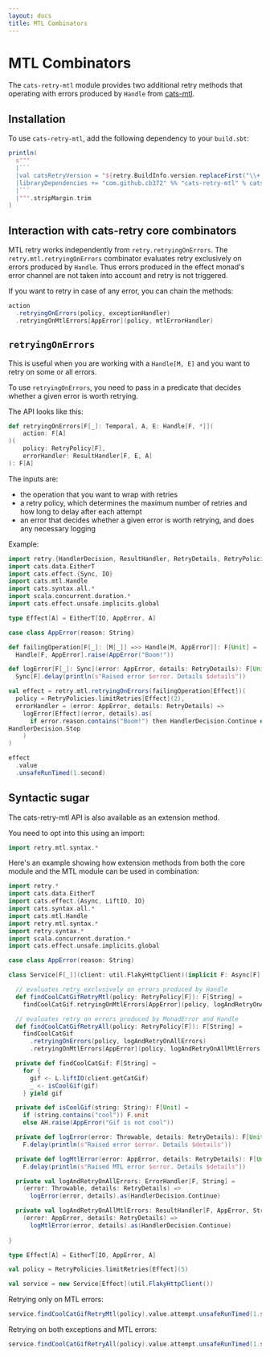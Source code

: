 ```yaml
---
layout: docs
title: MTL Combinators
---
```


# MTL Combinators

The `cats-retry-mtl` module provides two additional retry methods that operating
with errors produced by `Handle` from
[cats-mtl](https://github.com/typelevel/cats-mtl).

## Installation

To use `cats-retry-mtl`, add the following dependency to your `build.sbt`:

````scala mdoc:passthrough
println(
  s"""
  |```
  |val catsRetryVersion = "${retry.BuildInfo.version.replaceFirst("\\+.*", "")}"
  |libraryDependencies += "com.github.cb372" %% "cats-retry-mtl" % catsRetryVersion
  |```
  |""".stripMargin.trim
)
````

## Interaction with cats-retry core combinators

MTL retry works independently from `retry.retryingOnErrors`. The
`retry.mtl.retryingOnErrors` combinator evaluates retry exclusively on errors
produced by `Handle`. Thus errors produced in the effect monad's error channel
are not taken into account and retry is not triggered.

If you want to retry in case of any error, you can chain the methods:

```scala
action
  .retryingOnErrors(policy, exceptionHandler)
  .retryingOnMtlErrors[AppError](policy, mtlErrorHandler)
```

## `retryingOnErrors`

This is useful when you are working with a `Handle[M, E]` and you want to retry
on some or all errors.

To use `retryingOnErrors`, you need to pass in a predicate that decides
whether a given error is worth retrying.

The API looks like this:

```scala
def retryingOnErrors[F[_]: Temporal, A, E: Handle[F, *]](
    action: F[A]
)(
    policy: RetryPolicy[F],
    errorHandler: ResultHandler[F, E, A]
): F[A]
```

The inputs are:

- the operation that you want to wrap with retries
- a retry policy, which determines the maximum number of retries and how long to
  delay after each attempt
- an error that decides whether a given error is worth retrying, and does any
necessary logging

Example:

```scala mdoc:silent
import retry.{HandlerDecision, ResultHandler, RetryDetails, RetryPolicies}
import cats.data.EitherT
import cats.effect.{Sync, IO}
import cats.mtl.Handle
import cats.syntax.all.*
import scala.concurrent.duration.*
import cats.effect.unsafe.implicits.global

type Effect[A] = EitherT[IO, AppError, A]

case class AppError(reason: String)

def failingOperation[F[_]: [M[_]] =>> Handle[M, AppError]]: F[Unit] =
  Handle[F, AppError].raise(AppError("Boom!"))

def logError[F[_]: Sync](error: AppError, details: RetryDetails): F[Unit] =
  Sync[F].delay(println(s"Raised error $error. Details $details"))

val effect = retry.mtl.retryingOnErrors(failingOperation[Effect])(
  policy = RetryPolicies.limitRetries[Effect](2),
  errorHandler = (error: AppError, details: RetryDetails) =>
    logError[Effect](error, details).as(
      if error.reason.contains("Boom!") then HandlerDecision.Continue else
HandlerDecision.Stop
    )
)
```

```scala mdoc
effect
  .value
  .unsafeRunTimed(1.second)
```

## Syntactic sugar

The cats-retry-mtl API is also available as an extension method.

You need to opt into this using an import:

```scala mdoc:silent
import retry.mtl.syntax.*
```

Here's an example showing how extension methods from both the core module and
the MTL module can be used in combination:

```scala mdoc:reset:silent
import retry.*
import cats.data.EitherT
import cats.effect.{Async, LiftIO, IO}
import cats.syntax.all.*
import cats.mtl.Handle
import retry.mtl.syntax.*
import retry.syntax.*
import scala.concurrent.duration.*
import cats.effect.unsafe.implicits.global

case class AppError(reason: String)

class Service[F[_]](client: util.FlakyHttpClient)(implicit F: Async[F], L: LiftIO[F], AH: Handle[F, AppError]) {

  // evaluates retry exclusively on errors produced by Handle
  def findCoolCatGifRetryMtl(policy: RetryPolicy[F]): F[String] =
    findCoolCatGif.retryingOnMtlErrors[AppError](policy, logAndRetryOnAllMtlErrors)

  // evaluates retry on errors produced by MonadError and Handle
  def findCoolCatGifRetryAll(policy: RetryPolicy[F]): F[String] =
    findCoolCatGif
      .retryingOnErrors(policy, logAndRetryOnAllErrors)
      .retryingOnMtlErrors[AppError](policy, logAndRetryOnAllMtlErrors)

  private def findCoolCatGif: F[String] =
    for {
      gif <- L.liftIO(client.getCatGif)
      _ <- isCoolGif(gif)
    } yield gif

  private def isCoolGif(string: String): F[Unit] =
    if (string.contains("cool")) F.unit
    else AH.raise(AppError("Gif is not cool"))

  private def logError(error: Throwable, details: RetryDetails): F[Unit] =
    F.delay(println(s"Raised error $error. Details $details"))

  private def logMtlError(error: AppError, details: RetryDetails): F[Unit] =
    F.delay(println(s"Raised MTL error $error. Details $details"))

  private val logAndRetryOnAllErrors: ErrorHandler[F, String] =
    (error: Throwable, details: RetryDetails) =>
      logError(error, details).as(HandlerDecision.Continue)

  private val logAndRetryOnAllMtlErrors: ResultHandler[F, AppError, String] =
    (error: AppError, details: RetryDetails) =>
      logMtlError(error, details).as(HandlerDecision.Continue)
      
}

type Effect[A] = EitherT[IO, AppError, A]

val policy = RetryPolicies.limitRetries[Effect](5)

val service = new Service[Effect](util.FlakyHttpClient())
```

Retrying only on MTL errors:

```scala mdoc
service.findCoolCatGifRetryMtl(policy).value.attempt.unsafeRunTimed(1.second)
```

Retrying on both exceptions and MTL errors:

```scala mdoc
service.findCoolCatGifRetryAll(policy).value.attempt.unsafeRunTimed(1.second)
```
